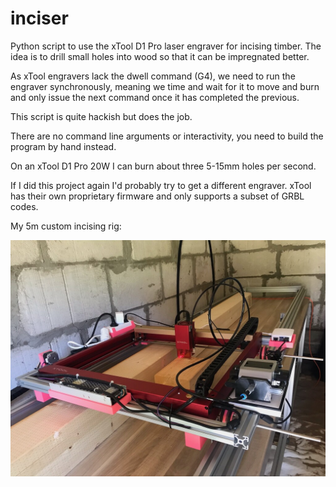 # inciser

Python script to use the xTool D1 Pro laser engraver for incising timber.
The idea is to drill small holes into wood so that it can be impregnated better.

As xTool engravers lack the dwell command (G4), we need to run the
engraver synchronously, meaning we time and wait for it to move and burn
and only issue the next command once it has completed the previous.

This script is quite hackish but does the job.

There are no command line arguments or interactivity, you need to build
the program by hand instead.

On an xTool D1 Pro 20W I can burn about three 5-15mm holes per second.

If I did this project again I'd probably try to get a different engraver.
xTool has their own proprietary firmware and only supports a subset of
GRBL codes.

My 5m custom incising rig:

![Rig](./media/rig.jpg)

